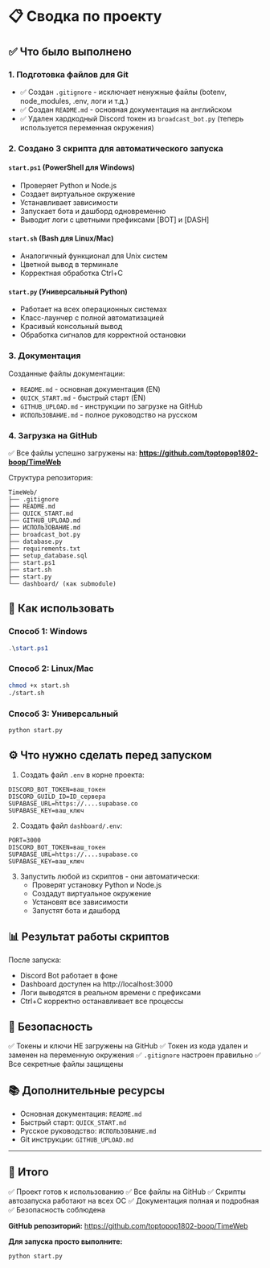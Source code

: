 # 📋 Сводка по проекту

## ✅ Что было выполнено

### 1. Подготовка файлов для Git
- ✅ Создан `.gitignore` - исключает ненужные файлы (botenv, node_modules, .env, логи и т.д.)
- ✅ Создан `README.md` - основная документация на английском
- ✅ Удален хардкодный Discord токен из `broadcast_bot.py` (теперь используется переменная окружения)

### 2. Создано 3 скрипта для автоматического запуска

#### `start.ps1` (PowerShell для Windows)
- Проверяет Python и Node.js
- Создает виртуальное окружение
- Устанавливает зависимости
- Запускает бота и дашборд одновременно
- Выводит логи с цветными префиксами [BOT] и [DASH]

#### `start.sh` (Bash для Linux/Mac)
- Аналогичный функционал для Unix систем
- Цветной вывод в терминале
- Корректная обработка Ctrl+C

#### `start.py` (Универсальный Python)
- Работает на всех операционных системах
- Класс-лаунчер с полной автоматизацией
- Красивый консольный вывод
- Обработка сигналов для корректной остановки

### 3. Документация

Созданные файлы документации:
- `README.md` - основная документация (EN)
- `QUICK_START.md` - быстрый старт (EN)
- `GITHUB_UPLOAD.md` - инструкции по загрузке на GitHub
- `ИСПОЛЬЗОВАНИЕ.md` - полное руководство на русском

### 4. Загрузка на GitHub

✅ Все файлы успешно загружены на: **https://github.com/toptopop1802-boop/TimeWeb**

Структура репозитория:
```
TimeWeb/
├── .gitignore
├── README.md
├── QUICK_START.md
├── GITHUB_UPLOAD.md
├── ИСПОЛЬЗОВАНИЕ.md
├── broadcast_bot.py
├── database.py
├── requirements.txt
├── setup_database.sql
├── start.ps1
├── start.sh
├── start.py
└── dashboard/ (как submodule)
```

## 🚀 Как использовать

### Способ 1: Windows
```powershell
.\start.ps1
```

### Способ 2: Linux/Mac
```bash
chmod +x start.sh
./start.sh
```

### Способ 3: Универсальный
```bash
python start.py
```

## ⚙️ Что нужно сделать перед запуском

1. Создать файл `.env` в корне проекта:
```env
DISCORD_BOT_TOKEN=ваш_токен
DISCORD_GUILD_ID=ID_сервера
SUPABASE_URL=https://....supabase.co
SUPABASE_KEY=ваш_ключ
```

2. Создать файл `dashboard/.env`:
```env
PORT=3000
DISCORD_BOT_TOKEN=ваш_токен
SUPABASE_URL=https://....supabase.co
SUPABASE_KEY=ваш_ключ
```

3. Запустить любой из скриптов - они автоматически:
   - Проверят установку Python и Node.js
   - Создадут виртуальное окружение
   - Установят все зависимости
   - Запустят бота и дашборд

## 📊 Результат работы скриптов

После запуска:
- Discord Bot работает в фоне
- Dashboard доступен на http://localhost:3000
- Логи выводятся в реальном времени с префиксами
- Ctrl+C корректно останавливает все процессы

## 🔐 Безопасность

✅ Токены и ключи НЕ загружены на GitHub
✅ Токен из кода удален и заменен на переменную окружения
✅ `.gitignore` настроен правильно
✅ Все секретные файлы защищены

## 📚 Дополнительные ресурсы

- Основная документация: `README.md`
- Быстрый старт: `QUICK_START.md`
- Русское руководство: `ИСПОЛЬЗОВАНИЕ.md`
- Git инструкции: `GITHUB_UPLOAD.md`

---

## 🎯 Итого

✅ Проект готов к использованию
✅ Все файлы на GitHub
✅ Скрипты автозапуска работают на всех ОС
✅ Документация полная и подробная
✅ Безопасность соблюдена

**GitHub репозиторий:** https://github.com/toptopop1802-boop/TimeWeb

**Для запуска просто выполните:**
```bash
python start.py
```

